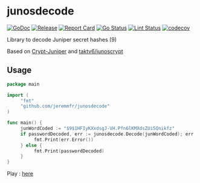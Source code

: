 # junosdecode

[![GoDoc](https://godoc.org/github.com/jeremmfr/junosdecode?status.svg)](https://godoc.org/github.com/jeremmfr/junosdecode)
[![Release](https://img.shields.io/github/v/release/jeremmfr/junosdecode)](https://github.com/jeremmfr/junosdecode/releases)
[![Report Card](https://goreportcard.com/badge/github.com/jeremmfr/junosdecode)](https://goreportcard.com/report/github.com/jeremmfr/junosdecode)
[![Go Status](https://github.com/jeremmfr/junosdecode/workflows/Go%20Tests/badge.svg)](https://github.com/jeremmfr/junosdecode/actions)
[![Lint Status](https://github.com/jeremmfr/junosdecode/workflows/GolangCI-Lint/badge.svg)](https://github.com/jeremmfr/junosdecode/actions)
[![codecov](https://codecov.io/gh/jeremmfr/junosdecode/branch/master/graph/badge.svg)](https://codecov.io/gh/jeremmfr/junosdecode)

Library to decode Juniper secret hashes ($9$)

Based on [Crypt-Juniper](http://search.cpan.org/dist/Crypt-Juniper/lib/Crypt/Juniper.pm) and [taktv6/junoscrypt](https://github.com/taktv6/junoscrypt)

## Usage

```go
package main

import (
     "fmt"
     "github.com/jeremmfr/junosdecode"
)

func main() {
     junWordCoded := "$9$1HFIyKXxdsgJ-VH.Pfn6lKMXdsZUi5Qnikfz"
     if passwordDecoded, err := junosdecode.Decode(junWordCoded); err != nil {
          fmt.Print(err.Error())
     } else {
          fmt.Print(passwordDecoded)
     }
}
```

Play : [here](https://play.golang.org/p/tibSxKFM_zx)

